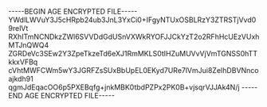 -----BEGIN AGE ENCRYPTED FILE-----
YWdlLWVuY3J5cHRpb24ub3JnL3YxCi0+IFgyNTUxOSBLRzY3ZTRSTjVvd09relVt
RXhITmNCNDkzZWl6SVVDdGdUSnVXWkRYOFJJCkYzT2o2RFhHcUEzVUxhMTJnQWQ4
ZGRDeVc3SEw2Y3ZpeTkzeTd6eXJ1RmMKLS0tIHZuMUVvVjVmTGNSS0hTTkkxVFBq
cVhtMWFCWm5wY3JGRFZsSUxBbUpEL0EKyd7URe7lVmJui8ZeIhDBVNncoajkdh91
qgmJdEqacOO6p5PXEBqfg+jnkMBK0tbdPZPx2PK0B+vjsqrVJJAk4N/j
-----END AGE ENCRYPTED FILE-----
